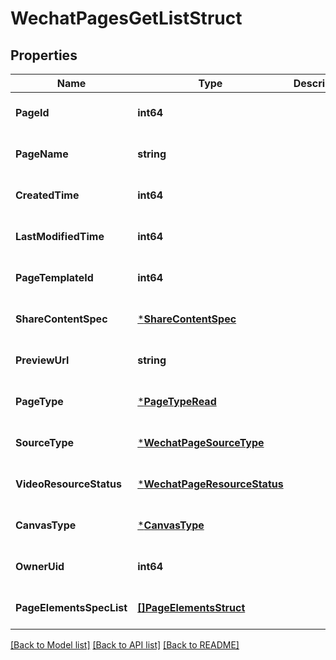 # WechatPagesGetListStruct

## Properties
Name | Type | Description | Notes
------------ | ------------- | ------------- | -------------
**PageId** | **int64** |  | [optional] [default to null]
**PageName** | **string** |  | [optional] [default to null]
**CreatedTime** | **int64** |  | [optional] [default to null]
**LastModifiedTime** | **int64** |  | [optional] [default to null]
**PageTemplateId** | **int64** |  | [optional] [default to null]
**ShareContentSpec** | [***ShareContentSpec**](share_content_spec.md) |  | [optional] [default to null]
**PreviewUrl** | **string** |  | [optional] [default to null]
**PageType** | [***PageTypeRead**](PageTypeRead.md) |  | [optional] [default to null]
**SourceType** | [***WechatPageSourceType**](WechatPageSourceType.md) |  | [optional] [default to null]
**VideoResourceStatus** | [***WechatPageResourceStatus**](WechatPageResourceStatus.md) |  | [optional] [default to null]
**CanvasType** | [***CanvasType**](CanvasType.md) |  | [optional] [default to null]
**OwnerUid** | **int64** |  | [optional] [default to null]
**PageElementsSpecList** | [**[]PageElementsStruct**](page_elements_struct.md) |  | [optional] [default to null]

[[Back to Model list]](../README.md#documentation-for-models) [[Back to API list]](../README.md#documentation-for-api-endpoints) [[Back to README]](../README.md)


